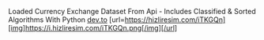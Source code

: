 Loaded Currency Exchange Dataset From Api - Includes Classified & Sorted Algorithms With Python
[dev.to](https://dev.to/alicanakca_/currency-exchange-dataset-classification-sorting-and-data-visualization-42nd)
[url=https://hizliresim.com/iTKGQn][img]https://i.hizliresim.com/iTKGQn.png[/img][/url]
